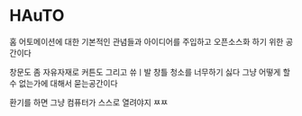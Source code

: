 # HAuTO

홈 어토메이션에 대한 기본적인 관념들과 아이디어를 주입하고 오픈소스화 하기 위한 공간이다 

창문도 좀 자유자재로 커튼도 그리고 쓔ㅣ발 창틀 청소를 너무하기 싫다 그냥 어떻게 할 수 없는가에 대해서 묻는공간이다 

환기를 하면 그냥 컴퓨터가 스스로 열려야지 ㅉㅉ 
